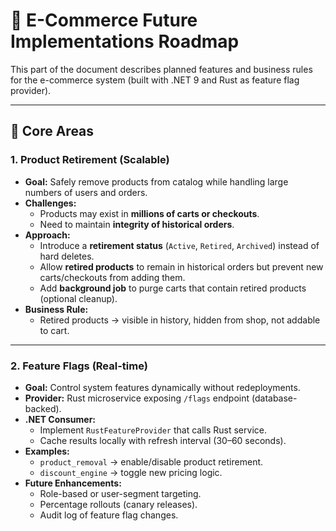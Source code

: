 # 🛒 E-Commerce Future Implementations Roadmap

This part of the document describes planned features and business rules for the e-commerce system (built with .NET 9 and Rust as feature flag provider).

---

## 📌 Core Areas

### 1. Product Retirement (Scalable)
- **Goal:** Safely remove products from catalog while handling large numbers of users and orders.
- **Challenges:**
  - Products may exist in **millions of carts or checkouts**.
  - Need to maintain **integrity of historical orders**.
- **Approach:**
  - Introduce a **retirement status** (`Active`, `Retired`, `Archived`) instead of hard deletes.
  - Allow **retired products** to remain in historical orders but prevent new carts/checkouts from adding them.
  - Add **background job** to purge carts that contain retired products (optional cleanup).
- **Business Rule:**  
  - Retired products → visible in history, hidden from shop, not addable to cart.

---

### 2. Feature Flags (Real-time)
- **Goal:** Control system features dynamically without redeployments.
- **Provider:** Rust microservice exposing `/flags` endpoint (database-backed).
- **.NET Consumer:**
  - Implement `RustFeatureProvider` that calls Rust service.
  - Cache results locally with refresh interval (30–60 seconds).
- **Examples:**
  - `product_removal` → enable/disable product retirement.
  - `discount_engine` → toggle new pricing logic.
- **Future Enhancements:**
  - Role-based or user-segment targeting.
  - Percentage rollouts (canary releases).
  - Audit log of feature flag changes.
